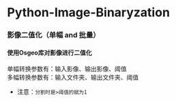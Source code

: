 # Python-Image-Binaryzation
### 影像二值化（单幅 and 批量）
#### 使用Osgeo库对影像进行二值化
单幅转换参数有：输入影像、输出影像、阈值<br>
多幅转换参数有：输入文件夹、输出文件夹、阈值<br>
* 注意：`分割时是>阈值的赋为1`
